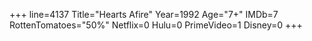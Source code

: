 +++
line=4137
Title="Hearts Afire"
Year=1992
Age="7+"
IMDb=7
RottenTomatoes="50%"
Netflix=0
Hulu=0
PrimeVideo=1
Disney=0
+++

